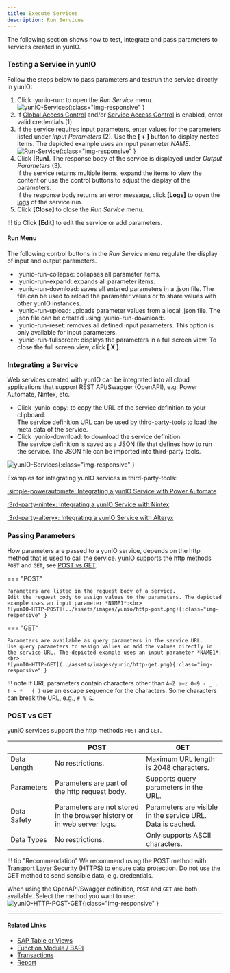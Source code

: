 ```yaml
---
title: Execute Services
description: Run Services
---
```


The following section shows how to test, integrate and pass parameters to services created in yunIO.


### Testing a Service in yunIO

Follow the steps below to pass parameters and testrun the service directly in yunIO:

1. Click :yunio-run: to open the *Run Service* menu.<br>
![yunIO-Services](../assets/images/yunio/yunio-run-services1.png){:class="img-responsive" }
2. If [Global Access Control](./access-control#global-access-control) and/or [Service Access Control](./access-control#service-access-control) is enabled, enter valid credentials (1).
3. If the service requires input parameters, enter values for the parameters listed under *Input Parameters* (2). Use the **[ + ]** button to display nested items.
The depicted example uses an input parameter *NAME*.<br>
![Run-Service](../assets/images/yunio/run-service.png){:class="img-responsive" }
4. Click **[Run]**. The response body of the service is displayed under *Output Parameters* (3).<br>
If the service returns multiple items, expand the items to view the content or use the control buttons to adjust the display of the parameters.<br>
If the response body returns an error message, click **[Logs]** to open the [logs](./logs) of the service run.
5. Click **[Close]** to close the *Run Service* menu.

!!! tip
    Click **[Edit]** to edit the service or add parameters.

#### Run Menu

The following control buttons in the *Run Service* menu regulate the display of input and output parameters.

- :yunio-run-collapse: collapses all parameter items.
- :yunio-run-expand: expands all parameter items.
- :yunio-run-download: saves all entered parameters in a .json file. The file can be used to reload the parameter values or to share values with other yunIO instances.
- :yunio-run-upload: uploads parameter values from a local .json file. The json file can be created using :yunio-run-download:.
- :yunio-run-reset: removes all defined input parameters. This option is only available for input parameters.
- :yunio-run-fullscreen: displays the parameters in a full screen view. To close the full screen view, click **[ X ]**.

 
### Integrating a Service

Web services created with yunIO can be integrated into all cloud applications that support REST API/Swagger (OpenAPI), e.g. Power Automate, Nintex, etc.

- Click :yunio-copy: to copy the URL of the service definition to your clipboard.<br>
The service definition URL can be used by third-party-tools to load the meta data of the service.
- Click :yunio-download: to download the service definition.<br>
The service definition is saved as a JSON file that defines how to run the service. 
The JSON file can be imported into third-party tools.

![yunIO-Services](../assets/images/yunio/yunio-run-services-https.png){:class="img-responsive" }

Examples for integrating yunIO services in third-party-tools:

[:simple-powerautomate: Integrating a yunIO Service with Power Automate](../knowledge-base/index.md/#microsoft-power-automate-integration)

[:3rd-party-nintex: Integrating a yunIO Service with Nintex](../knowledge-base/index.md/#nintex-automation-cloud-integration)

[:3rd-party-alteryx: Integrating a yunIO Service with Alteryx](../knowledge-base/index.md/#alteryx-integration)


### Passing Parameters

How parameters are passed to a yunIO service, depends on the http method that is used to call the service.
yunIO supports the http methods `POST` and `GET`, see [POST vs GET](#post-vs-get).

=== "POST"

	Parameters are listed in the request body of a service.
	Edit the request body to assign values to the parameters. The depicted example uses an input parameter *NAME1*:<br>
	![yunIO-HTTP-POST](../assets/images/yunio/http-post.png){:class="img-responsive" }

=== "GET"

	Parameters are available as query parameters in the service URL. 
	Use query parameters to assign values or add the values directly in the service URL. The depicted example uses an input parameter *NAME1*:<br>
	![yunIO-HTTP-GET](../assets/images/yunio/http-get.png){:class="img-responsive" }

!!! note
    If URL parameters contain characters other than `A–Z a–z 0–9 - _ . ! ~ * ' ( )` use an escape sequence for the characters. 
	Some characters can break the URL, e.g., `# % &`.

### POST vs GET
yunIO services support the http methods `POST` and `GET`.

|  | POST | GET |
|--|-----|------|
| Data Length | No restrictions. | Maximum URL length is 2048 characters. |
| Parameters | Parameters are part of the http request body. | Supports query parameters in the URL. | 
| Data Safety | Parameters are not stored in the browser history or in web server logs. | Parameters are visible in the service URL. Data is cached. | 
| Data Types | No restrictions. | Only supports ASCII characters. |

!!! tip "Recommendation"
	We recommend using the POST method with [Transport Layer Security](./server-settings) (HTTPS) to ensure data protection.
    Do not use the GET method to send sensible data, e.g. credentials.

When using the OpenAPI/Swagger definition, `POST` and `GET` are both available. Select the method you want to use:<br>
![yunIO-HTTP-POST-GET](../assets/images/yunio/http-post-get.png){:class="img-responsive" }


*****
#### Related Links
- [SAP Table or Views](./table-and-views)
- [Function Module / BAPI](./bapis-and-function-modules)
- [Transactions](./transactions)
- [Report](./report)
